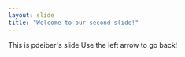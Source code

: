 ```yaml
---
layout: slide
title: "Welcome to our second slide!"
---
```

This is pdeiber's slide
Use the left arrow to go back!
